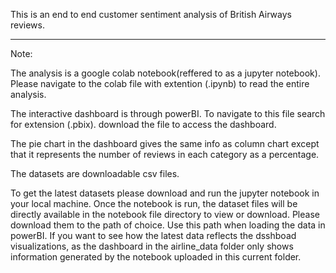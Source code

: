 This is an end to end customer sentiment analysis of British Airways reviews. 

-------------------------------------------------------------------------------------------------------------------
Note:

The analysis is a google colab notebook(reffered to as a jupyter notebook). Please navigate to the colab file with extention (.ipynb) to read the entire analysis.

The interactive dashboard is through powerBI. To navigate to this file search for extension (.pbix). download the file  to access the dashboard.

The pie chart in the dashboard gives the same info as column chart except that it represents the number of reviews in each category as a percentage.

The datasets are downloadable csv files. 

To get the latest datasets please download and run the jupyter notebook in your local machine. Once the notebook is run, the dataset files will be directly available in the notebook file directory to view or download. Please download them to the path of choice. Use this path when loading the data in powerBI. If you want to see how the latest data reflects the dsshboad visualizations, as the dashboard in the airline_data folder only shows information generated by the notebook uploaded in this current folder. 






